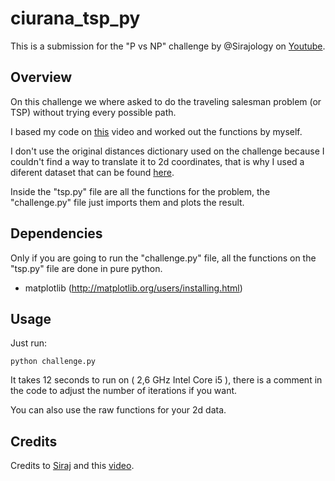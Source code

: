 # ciurana_tsp_py
This is a submission for the "P vs NP" challenge by @Sirajology on [Youtube](https://youtu.be/9MvbNPQiEE8).


## Overview
On this challenge we where asked to do the traveling salesman problem (or TSP) without trying every possible path.

I based my code on [this](https://youtu.be/SC5CX8drAtU) video and worked out the functions by myself.

I don't use the original distances dictionary used on the challenge because I couldn't find a way to translate it to 2d coordinates, that is why I used a diferent dataset that can be found [here](http://people.sc.fsu.edu/~jburkardt/datasets/tsp/tsp.html).

Inside the "tsp.py" file are all the functions for the problem, the "challenge.py" file just imports them and plots the result.


## Dependencies
Only if you are going to run the "challenge.py" file, all the functions on the "tsp.py" file are done in pure python.

* matplotlib (http://matplotlib.org/users/installing.html)


## Usage
Just run:
```
python challenge.py
```
It takes 12 seconds to run on ( 2,6 GHz Intel Core i5 ), there is a comment in the code to adjust the number of iterations if you want.

You can also use the raw functions for your 2d data.


## Credits
Credits to [Siraj](https://github.com/llSourcell) and this [video](https://youtu.be/SC5CX8drAtU).